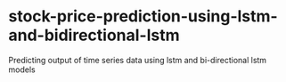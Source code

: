 # stock-price-prediction-using-lstm-and-bidirectional-lstm
Predicting output of time series data using lstm and bi-directional lstm models
